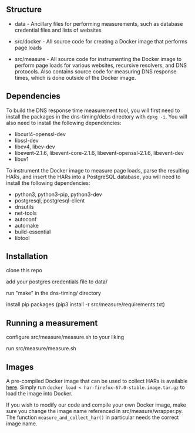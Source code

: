 ## Structure

* data - Ancillary files for performing measurements, such as database 
credential files and lists of websites 

* src/docker - All source code for creating a Docker image that performs page
  loads 

* src/measure - All source code for instrumenting the Docker image to perform
  page loads for various websites, recursive resolvers, and DNS protocols. Also
  contains source code for measuring DNS response times, which is done outside
  of the Docker image.

## Dependencies

To build the DNS response time measurement tool, you will first need to install
the packages in the dns-timing/debs directory with `dpkg -i`.
You will also need to install the following dependencies:

* libcurl4-openssl-dev
* libssl-dev
* libev4, libev-dev
* libevent-2.1.6, libevent-core-2.1.6, libevent-openssl-2.1.6, libevent-dev
* libuv1

To instrument the Docker image to measure page loads, parse the resulting HARs,
and insert the HARs into a PostgreSQL database, you will need to install the
following dependencies:

* python3, python3-pip, python3-dev
* postgresql, postgresql-client
* dnsutils
* net-tools 
* autoconf
* automake
* build-essential
* libtool

## Installation
clone this repo

add your postgres credentials file to data/

run "make" in the dns-timing/ directory

install pip packages (pip3 install -r src/measure/requirements.txt)


## Running a measurement
configure src/measure/measure.sh to your liking

run src/measure/measure.sh

## Images

A pre-compiled Docker image that can be used to collect HARs is available
[here](https://www.dropbox.com/s/ibnl20duge85fy3/har-firefox-67.0-stable-image.tar.gz?dl=0).
Simply run `docker load < har-firefox-67.0-stable.image.tar.gz` to load the
image into Docker.

If you wish to modify our code and compile your own Docker image, make sure you change the image name referenced in src/measure/wrapper.py. The function `measure_and_collect_har()` in particular needs the correct image name.
